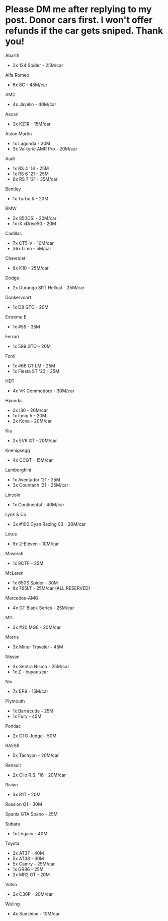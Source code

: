 # Please DM me after replying to my post. Donor cars first. I won't offer refunds if the car gets sniped. Thank you!
Abarth
* 2x 124 Spider - 25M/car

Alfa Romeo
* 6x 8C - 45M/car

AMC
* 4x Javelin - 40M/car

Ascari
* 3x KZ1R - 15M/car

Aston Martin
* 1x Lagonda - 20M
* 3x Valkyrie AMR Pro - 20M/car

Audi
* 1x RS 4 '18 - 25M
* 1x RS 6 '21 - 25M
* 6x RS 7 '21 - 35M/car

Bentley
* 1x Turbo R - 20M

BMW
* 2x 850CSi - 20M/car
* 1x iX xDrive50 - 20M

Cadillac
* 7x CT5-V - 10M/car
* 36x Limo - 5M/car

Chevrolet
* 8x K10 - 25M/car

Dodge
* 2x Durango SRT Hellcat - 25M/car

Donkervoort
* 1x D8 GTO - 20M

Extreme E
* 1x #55 - 35M

Ferrari
* 1x 599 GTO - 20M

Ford
* 1x #66 GT LM - 25M
* 1x Fiesta ST '23 - 25M

HDT
* 4x VK Commodore - 30M/car

Hyundai
* 2x I30 - 20M/car
* 1x Ioniq 5 - 20M
* 2x Kona - 20M/car

Kia
* 2x EV6 GT - 20M/car

Koenigsegg
* 4x CCGT - 15M/car

Lamborghini
* 1x Aventador '21 - 25M
* 3x Countach '21 - 25M/car

Lincoln
* 1x Continental - 40M/car

Lynk & Co
* 3x #100 Cyan Racing 03 - 20M/car

Lotus
* 9x 2-Eleven - 10M/car

Maserati
* 1x 8CTF - 25M

McLaren
* 1x 650S Spider - 30M
* 6x 765LT - 25M/car (ALL RESERVED)

Mercedes-AMG
* 4x GT Black Series - 25M/car

MG
* 3x #20 MG6 - 20M/car

Morris
* 3x Minor Traveler - 45M

Nissan
* 3x Sentra Nismo - 25M/car
* 1x Z - buyout/car

Nio
* 7x EP9 - 15M/car

Plymouth
* 1x Barracuda - 25M
* 1x Fury - 45M

Pontiac
* 2x GTO Judge - 50M

RAESR
* 5x Tachyon - 20M/car

Renault
* 2x Clio R.S. '16 - 20M/car

Rivian
* 3x R1T - 20M

Rossion Q1 - 30M

Spania GTA Spano - 25M

Subaru
* 1x Legacy - 40M

Toyota
* 2x AT37 - 40M
* 5x AT38 - 30M
* 5x Camry - 25M/car
* 1x GR86 - 25M
* 2x MR2 GT - 20M

Volvo
* 2x C30P - 20M/car

Wuling
* 4x Sunshine - 10M/car 